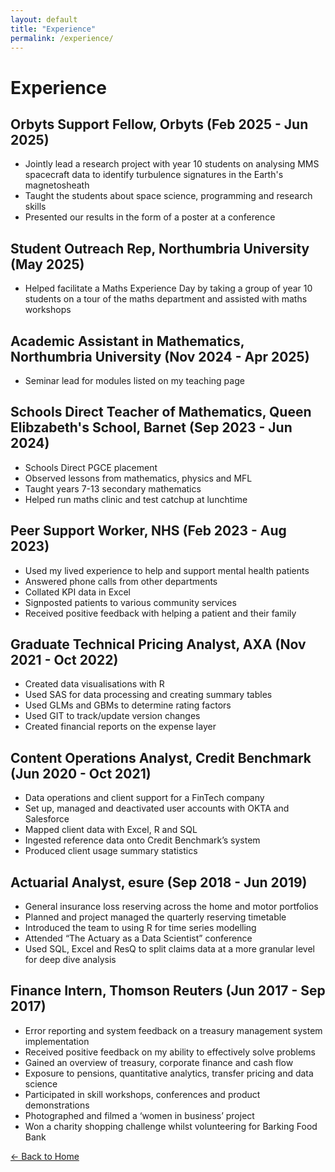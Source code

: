 ```yaml
---
layout: default
title: "Experience"
permalink: /experience/
---
```


# Experience

## Orbyts Support Fellow, Orbyts (Feb 2025 - Jun 2025)

* Jointly lead a research project with year 10 students on analysing MMS spacecraft data to identify turbulence signatures in the Earth's magnetosheath
* Taught the students about space science, programming and research skills
* Presented our results in the form of a poster at a conference

## Student Outreach Rep, Northumbria University (May 2025)

* Helped facilitate a Maths Experience Day by taking a group of year 10 students on a tour of the maths department and assisted with maths workshops

## Academic Assistant in Mathematics, Northumbria University (Nov 2024 - Apr 2025)

* Seminar lead for modules listed on my teaching page

## Schools Direct Teacher of Mathematics, Queen Elibzabeth's School, Barnet (Sep 2023 - Jun 2024)

* Schools Direct PGCE placement
* Observed lessons from mathematics, physics and MFL
* Taught years 7-13 secondary mathematics
* Helped run maths clinic and test catchup at lunchtime

## Peer Support Worker, NHS (Feb 2023 - Aug 2023)

* Used my lived experience to help and support mental health patients
* Answered phone calls from other departments
* Collated KPI data in Excel
* Signposted patients to various community services
* Received positive feedback with helping a patient and their family

## Graduate Technical Pricing Analyst, AXA (Nov 2021 - Oct 2022)

* Created data visualisations with R
* Used SAS for data processing and creating summary tables
* Used GLMs and GBMs to determine rating factors
* Used GIT to track/update version changes
* Created financial reports on the expense layer

## Content Operations Analyst, Credit Benchmark (Jun 2020 - Oct 2021)

* Data operations and client support for a FinTech company
* Set up, managed and deactivated user accounts with OKTA and Salesforce
* Mapped client data with Excel, R and SQL
* Ingested reference data onto Credit Benchmark’s system
* Produced client usage summary statistics

## Actuarial Analyst, esure (Sep 2018 - Jun 2019)

* General insurance loss reserving across the home and motor portfolios
* Planned and project managed the quarterly reserving timetable
* Introduced the team to using R for time series modelling
* Attended “The Actuary as a Data Scientist” conference
* Used SQL, Excel and ResQ to split claims data at a more granular level for deep dive analysis

## Finance Intern, Thomson Reuters (Jun 2017 - Sep 2017)

* Error reporting and system feedback on a treasury management system implementation
* Received positive feedback on my ability to effectively solve problems
* Gained an overview of treasury, corporate finance and cash flow
* Exposure to pensions, quantitative analytics, transfer pricing and data science
* Participated in skill workshops, conferences and product demonstrations
* Photographed and filmed a ‘women in business’ project
* Won a charity shopping challenge whilst volunteering for Barking Food Bank

[← Back to Home](/) 
